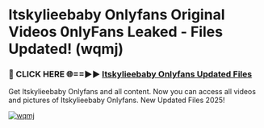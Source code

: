 # Itskylieebaby Onlyfans Original Videos 0nlyFans Leaked - Files Updated! (wqmj)

<h3>🔴 CLICK HERE 🌐==►► <a href="https://tinyurl.com/ehrbuxhb" rel="nofollow">Itskylieebaby Onlyfans Updated Files</a></h3>

Get Itskylieebaby Onlyfans and all content. Now you can access all videos and pictures of Itskylieebaby Onlyfans. New Updated Files 2025!

[![wqmj](https://i.imgur.com/lVYEuWS.gif)](https://tinyurl.com/ehrbuxhb)
